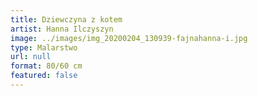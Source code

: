 ```yaml
---
title: Dziewczyna z kotem
artist: Hanna Ilczyszyn
image: ../images/img_20200204_130939-fajnahanna-i.jpg
type: Malarstwo
url: null
format: 80/60 cm
featured: false
---
```

